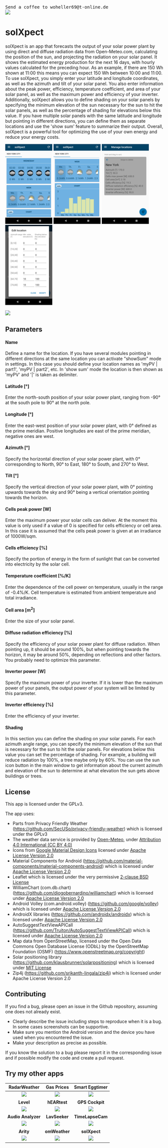 <pre>Send a coffee to woheller69@t-online.de 
<a href= "https://www.paypal.com/signin"><img  align="left" src="https://www.paypalobjects.com/webstatic/de_DE/i/de-pp-logo-150px.png"></a></pre>

# solXpect

solXpect is an app that forecasts the output of your solar power plant by using direct and diffuse radiation data from Open-Meteo.com, calculating the position of the sun, and projecting the radiation on your solar panel. 
It shows the estimated energy production for the next 16 days, with hourly values calculated for the preceding hour. As an example, if there are 150 Wh shown at 11:00 this means you can expect 150 Wh between 10:00 and 11:00.
To use solXpect, you simply enter your latitude and longitude coordinates, as well as the azimuth and tilt of your solar panel. 
You also enter information about the peak power, efficiency, temperature coefficient, and area of your solar panel, as well as the maximum power and efficiency of your inverter.
Additionally, solXpect allows you to define shading on your solar panels by specifying the minimum elevation of the sun necessary for the sun to hit the solar panels, as well as the percentage of shading for elevations below this value.
If you have multiple solar panels with the same latitude and longitude but pointing in different directions, you can define them as separate locations and use the 'show sum' feature to summarize their output.
Overall, solXpect is a powerful tool for optimizing the use of your own energy and reduce your energy costs. 

<img src="fastlane/metadata/android/en-US/images/phoneScreenshots/01.png" width="150"/> <img src="fastlane/metadata/android/en-US/images/phoneScreenshots/02.png" width="150"/> <img src="fastlane/metadata/android/en-US/images/phoneScreenshots/03.png" width="150"/> <img src="fastlane/metadata/android/en-US/images/phoneScreenshots/04.png" width="150"/> 

[<img src="https://fdroid.gitlab.io/artwork/badge/get-it-on.png" height="75">](https://f-droid.org/de/packages/org.woheller69.solxpect/)

## Parameters

#### Name
Define a name for the location.
If you have several modules pointing in different directions at the same location you can activate "showSum" mode in settings.
In this case you should define your location names as 'myPV | part1', 'myPV | part2', etc. In 'show sum' mode the location is then shown as 'myPV' and '|' is taken as delimiter.

#### Latitude [°] 
Enter the north-south position of your solar power plant, ranging from -90° at the south pole to 90° at the north pole.

#### Longitude [°]
Enter the east-west position of your solar power plant, with 0° defined as the prime meridian. Positive longitudes are east of the prime meridian, negative ones are west.

#### Azimuth [°]
Specify the horizontal direction of your solar power plant, with 0° corresponding to North, 90° to East, 180° to South, and 270° to West.

#### Tilt [°]
Specify the vertical direction of your solar power plant, with 0° pointing upwards towards the sky and 90° being a vertical orientation pointing towards the horizon.

#### Cells peak power [W]
Enter the maximum power your solar cells can deliver. At the moment this value is only used if a value of 0 is specified for cells efficiency or cell area.
In this case it is assumed that the cells peak power is given at an irradiance of 1000W/sqm.

#### Cells efficiency  [%]
Specify the portion of energy in the form of sunlight that can be converted into electricity by the solar cell.

#### Temperature coefficient  [%/K]
Enter the dependence of the cell power on temperature, usually in the range of -0.4%/K. Cell temperature is estimated from ambient temperature and total irradiance.

#### Cell area [m<sup>2</sup>]
Enter the size of your solar panel.

#### Diffuse radiation efficiency  [%]
Specify the efficiency of your solar power plant for diffuse radiation. When pointing up, it should be around 100%, but when pointing towards the horizon, it may be around 50%, depending on reflections and other factors.
You probably need to optimize this parameter.

#### Inverter power  [W]
Specify the maximum power of your inverter. If it is lower than the maximum power of your panels, the output power of your system will be limited by this parameter.

#### Inverter efficiency  [%] 
Enter the efficiency of your inverter.

#### Shading
In this section you can define the shading on your solar panels.
For each azimuth angle range, you can specify the minimum elevation of the sun that is necessary for the sun to hit the solar panels.
For elevations below this value you can set the percentage of shading. For example, a building will reduce radiation by 100%, a tree maybe only by 60%.
You can use the sun icon button in the main window to get information about the current azimuth and elevation of the sun to determine at what elevation the sun gets above buildings or trees.

## License

This app is licensed under the GPLv3.

The app uses:
- Parts from Privacy Friendly Weather (https://github.com/SecUSo/privacy-friendly-weather) which is licensed under the GPLv3
- The weather data service is provided by [Open-Meteo](https://open-meteo.com/), under <a href='http://creativecommons.org/licenses/by/4.0/'>Attribution 4.0 International (CC BY 4.0)</a>
- Icons from [Google Material Design Icons](https://material.io/resources/icons/) licensed under <a href='http://www.apache.org/licenses/LICENSE-2.0'>Apache License Version 2.0</a>
- Material Components for Android (https://github.com/material-components/material-components-android) which is licensed under <a href='https://github.com/material-components/material-components-android/blob/master/LICENSE'>Apache License Version 2.0</a>
- Leaflet which is licensed under the very permissive <a href='https://github.com/Leaflet/Leaflet/blob/master/FAQ.md'>2-clause BSD License</a>
- WilliamChart (com.db.chart) (https://github.com/diogobernardino/williamchart) which is licensed under <a href='http://www.apache.org/licenses/LICENSE-2.0'>Apache License Version 2.0</a>
- Android Volley (com.android.volley) (https://github.com/google/volley) which is licensed under <a href='https://github.com/google/volley/blob/master/LICENSE'>Apache License Version 2.0</a>
- AndroidX libraries (https://github.com/androidx/androidx) which is licensed under <a href='https://github.com/androidx/androidx/blob/androidx-main/LICENSE.txt'>Apache License Version 2.0</a>
- AutoSuggestTextViewAPICall (https://github.com/Truiton/AutoSuggestTextViewAPICall) which is licensed under <a href='https://github.com/Truiton/AutoSuggestTextViewAPICall/blob/master/LICENSE'>Apache License Version 2.0</a>
- Map data from OpenStreetMap, licensed under the Open Data Commons Open Database License (ODbL) by the OpenStreetMap Foundation (OSMF) (https://www.openstreetmap.org/copyright)
- Solar positioning library (https://github.com/klausbrunner/solarpositioning) which is licensed under <a href='https://github.com/klausbrunner/solarpositioning/blob/master/LICENSE.txt'>MIT License</a>
- Zip4j (https://github.com/srikanth-lingala/zip4j) which is licensed under Apache License Version 2.0

## Contributing

If you find a bug, please open an issue in the Github repository, assuming one does not already exist.
  - Clearly describe the issue including steps to reproduce when it is a bug. In some cases screenshots can be supportive.
  - Make sure you mention the Android version and the device you have used when you encountered the issue.
  - Make your description as precise as possible.

If you know the solution to a bug please report it in the corresponding issue and if possible modify the code and create a pull request.

## Try my other apps

| **RadarWeather** | **Gas Prices** | **Smart Eggtimer** | 
|:---:|:---:|:---:|
| [<img src="https://github.com/woheller69/weather/blob/main/fastlane/metadata/android/en-US/images/icon.png" width="50">](https://f-droid.org/packages/org.woheller69.weather/)| [<img src="https://github.com/woheller69/spritpreise/blob/main/fastlane/metadata/android/en-US/images/icon.png" width="50">](https://f-droid.org/packages/org.woheller69.spritpreise/) | [<img src="https://github.com/woheller69/eggtimer/blob/main/fastlane/metadata/android/en-US/images/icon.png" width="50">](https://f-droid.org/packages/org.woheller69.eggtimer/) |
| **Level** | **hEARtest** | **GPS Cockpit** |
| [<img src="https://github.com/woheller69/Level/blob/master/fastlane/metadata/android/en-US/images/icon.png" width="50">](https://f-droid.org/packages/org.woheller69.level/) | [<img src="https://github.com/woheller69/audiometry/blob/new/fastlane/metadata/android/en-US/images/icon.png" width="50">](https://f-droid.org/packages/org.woheller69.audiometry/) | [<img src="https://github.com/woheller69/gpscockpit/blob/master/fastlane/metadata/android/en-US/images/icon.png" width="50">](https://f-droid.org/packages/org.woheller69.gpscockpit/) |
| **Audio Analyzer** | **LavSeeker** | **TimeLapseCam** |
| [<img src="https://github.com/woheller69/audio-analyzer-for-android/blob/master/fastlane/metadata/android/en-US/images/icon.png" width="50">](https://f-droid.org/packages/org.woheller69.audio_analyzer_for_android/) |[<img src="https://github.com/woheller69/lavatories/blob/master/fastlane/metadata/android/en-US/images/icon.png" width="50">](https://f-droid.org/packages/org.woheller69.lavatories/) | [<img src="https://github.com/woheller69/TimeLapseCamera/blob/master/fastlane/metadata/android/en-US/images/icon.png" width="50">](https://f-droid.org/packages/org.woheller69.TimeLapseCam/) |
| **Arity** | **omWeather** | **solXpect** |
| [<img src="https://github.com/woheller69/arity/blob/master/fastlane/metadata/android/en-US/images/icon.png" width="50">](https://f-droid.org/packages/org.woheller69.arity/) | [<img src="https://github.com/woheller69/omweather/blob/master/fastlane/metadata/android/en-US/images/icon.png" width="50">](https://f-droid.org/packages/org.woheller69.omweather/) | [<img src="https://github.com/woheller69/solXpect/blob/main/fastlane/metadata/android/en-US/images/icon.png" width="50">](https://f-droid.org/packages/org.woheller69.solxpect/) |
